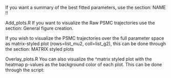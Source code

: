 If you want a summary of the best fitted parameters, use the section: NAME !! 

Add_plots.R
If you want to visualize the Raw PSMC trajectories use the section: General figure creation.

If you wish to visualize the PSMC trajectories over the full parameter space as matrix-styled plot (rows=list_mu2, coll=list_g2), this can be done through the section: MATRIX styled plots

Overlay_plots.R
You can also visualize the ^matrix styled plot with the heatmap p-values as the background color of each plot. This can be done through the script:
